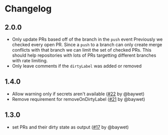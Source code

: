 # Changelog

## 2.0.0

- Only update PRs based off of the branch in the `push` event
  Previously we checked every open PR.
  Since a `push` to a branch can only create merge conflicts with that branch we can limit the set of checked PRs.
  This should help repositories with lots of PRs targetting different branches with rate limiting.
- Only leave comments if the `dirtyLabel` was added or removed

## 1.4.0

- Allow warning only if secrets aren't available ([#22](https://github.com/eps1lon/actions-label-merge-conflict/pull/22) by @baywet)
- Remove requirement for removeOnDirtyLabel ([#21](https://github.com/eps1lon/actions-label-merge-conflict/pull/21) by @baywet)

## 1.3.0

- set PRs and their dirty state as output ([#17](https://github.com/eps1lon/actions-label-merge-conflict/pull/17) by @baywet)
